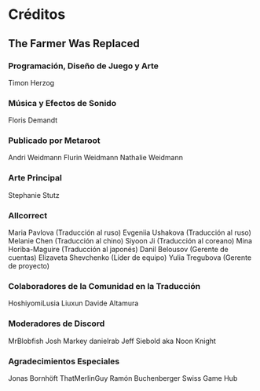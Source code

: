 # Créditos

## The Farmer Was Replaced

### Programación, Diseño de Juego y Arte
Timon Herzog

### Música y Efectos de Sonido
Floris Demandt

### Publicado por Metaroot
Andri Weidmann
Flurin Weidmann
Nathalie Weidmann

### Arte Principal
Stephanie Stutz

### Allcorrect
Maria Pavlova (Traducción al ruso)
Evgeniia Ushakova (Traducción al ruso)
Melanie Chen (Traducción al chino)
Siyoon Ji (Traducción al coreano)
Mina Horiba-Maguire (Traducción al japonés)
Danil Belousov (Gerente de cuentas)
Elizaveta Shevchenko (Líder de equipo)
Yulia Tregubova (Gerente de proyecto)

### Colaboradores de la Comunidad en la Traducción
HoshiyomiLusia
Liuxun
Davide Altamura

### Moderadores de Discord
MrBlobfish
Josh Markey
danielrab
Jeff Siebold aka Noon Knight

### Agradecimientos Especiales
Jonas Bornhöft
ThatMerlinGuy
Ramón Buchenberger
Swiss Game Hub
